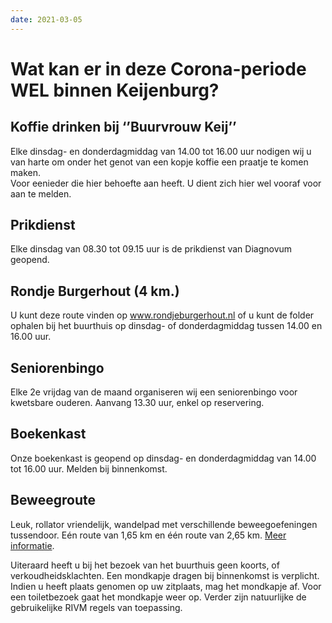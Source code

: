 ```yaml
---
date: 2021-03-05
---
```


# Wat kan er in deze Corona-periode WEL binnen Keijenburg?

## Koffie drinken bij ‘’Buurvrouw Keij’’

Elke dinsdag- en donderdagmiddag van 14.00 tot 16.00 uur nodigen wij u van harte om onder het genot van een kopje koffie een praatje te komen maken.  
Voor eenieder die hier behoefte aan heeft. U dient zich hier wel vooraf voor aan te melden.

## Prikdienst

Elke dinsdag van 08.30 tot 09.15 uur is de prikdienst van Diagnovum geopend.

## Rondje Burgerhout (4 km.)

U kunt deze route vinden op www.rondjeburgerhout.nl of u kunt de folder ophalen bij het buurthuis op dinsdag- of donderdagmiddag tussen 14.00 en 16.00 uur.

## Seniorenbingo

Elke 2e vrijdag van de maand organiseren wij een seniorenbingo voor kwetsbare ouderen. Aanvang 13.30 uur, enkel op reservering.

## Boekenkast

Onze boekenkast is geopend op dinsdag- en donderdagmiddag van 14.00 tot 16.00 uur. Melden bij binnenkomst.

## Beweegroute

Leuk, rollator vriendelijk, wandelpad met verschillende beweegoefeningen tussendoor. Eén route van 1,65 km en één route van 2,65 km. <a href="/files/beweegroute.pdf">Meer informatie</a>.

Uiteraard heeft u bij het bezoek van het buurthuis geen koorts, of verkoudheidsklachten.
Een mondkapje dragen bij binnenkomst is verplicht. Indien u heeft plaats genomen op uw zitplaats, mag het mondkapje af.
Voor een toiletbezoek gaat het mondkapje weer op. Verder zijn natuurlijke de gebruikelijke RIVM regels van toepassing.
